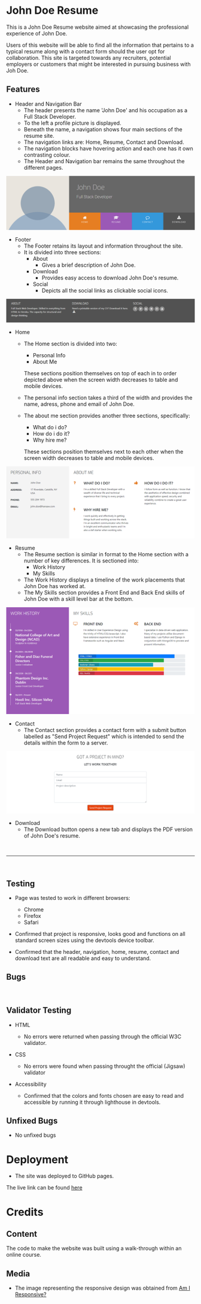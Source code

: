 # John Doe Resume

This is a John Doe Resume website aimed at showcasing the professional experience of John Doe.

Users of this website will be able to find all the information that pertains to a typical resume along with a contact form should the user opt for collaboration. This site is targeted towards any recruiters, potential employers or customers that might be interested in pursuing business with Joh Doe.

## Features

- Header and Navigation Bar
    - The header presents the name 'John Doe' and his occupation as a Full Stack Developer.
    - To the left a profile picture is displayed.
    - Beneath the name, a navigation shows four main sections of the resume site.
    - The navigation links are: Home, Resume, Contact and Download.
    - The navigation blocks have hovering action and each one has it own contrasting colour.
    - The Header and Navigation bar remains the same throughout the different pages.

 ![Header and Navigation](/assets/images/header_navigation.png)

 - Footer
    - The Footer retains its layout and information throughout the site.
    - It is divided into three sections:
        - About
            - Gives a brief description of John Doe.
        - Download
            - Provides easy access to download John Doe's resume.
        - Social
            - Depicts all the social links as clickable social icons.

 ![Footer](/assets/images/footer.png)

 - Home
    - The Home section is divided into two:
        - Personal Info
        - About Me
    
        These sections position themselves on top of each in to order depicted above when the screen width decreases to table and mobile devices.
    - The personal info section takes a third of the width and provides the name, adress, phone and email of John Doe.
    - The about me section provides another three sections, specifically:
        - What do i do?
        - How do i do it?
        - Why hire me?

        These sections position themselves next to each other when the screen width decreases to table and mobile devices.

 ![Home](/assets/images/home.png)

 - Resume
    - The Resume section is similar in format to the Home section with a number of key differences. It is sectioned into:
        - Work History
        - My Skills
    - The Work History displays a timeline of the work placements that John Doe has worked at.
    - The My Skills section provides a Front End and Back End skills of John Doe with a skill level bar at the bottom.

 ![Resume](/assets/images/resume.png)

 - Contact
    - The Contact section provides a contact form with a submit button labelled as "Send Project Request" which is intended to send the details within the form to a server.

 ![Contact](/assets/images/contact.png)

- Download
    - The Download button opens a new tab and displays the PDF version of John Doe's resume.

<br>

------

<br>

## Testing

 - Page was tested to work in different browsers: 
    - Chrome
    - Firefox
    - Safari

- Confirmed that project is responsive, looks good and functions on all standard screen sizes using the devtools device toolbar.

- Confirmed that the header, navigation, home, resume, contact and download text are all readable and easy to understand.

## Bugs

<br>

## Validator Testing

- HTML
    - No errors were returned when passing through the official W3C validator.

- CSS
    - No errors were found when passing throught the official (Jigsaw) validator

- Accessibility
    - Confirmed that the colors and fonts chosen are easy to read and accessible by running it through lighthouse in devtools.

## Unfixed Bugs

- No unfixed bugs

# Deployment

- The site was deployed to GitHub pages.

The live link can be found [here]()

# Credits

## Content

The code to make the website was built using a walk-through within an online course.

## Media

- The image representing the responsive design was obtained from [Am I Responsive?](https://ui.dev/amiresponsive)
